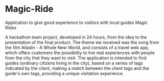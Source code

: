 # Magic-Ride
Application to give good experience to visitors with local guides
Magic Rides

A hackathon team project, developed in 24 hours, from the idea to the presentation of the final product. The theme we received was the song from the film Alladin - A Whole New World, and consists of a travel web app, which offers customers the possibility to live real experiences with people from the city that they want to visit. The application is intended to find guides (ordinary citizens living in the city), based on a series of tags indicated by the client, making a match between the client tags and the guide's own tags, providing a unique visitation experience.
